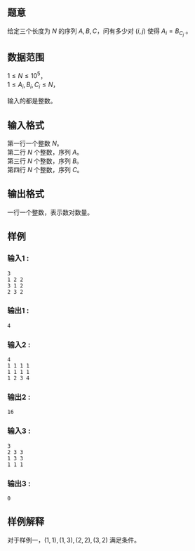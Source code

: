 ## 题意  

给定三个长度为 $N$ 的序列 $A,B,C$，问有多少对 $(i,j)$ 使得 $A_i=B_{C_j}$ 。

## 数据范围

$1\le N\le 10^5$，     
$1\le A_i,B_i,C_i\le N$，

输入的都是整数。     

## 输入格式

第一行一个整数 $N$。    
第二行 $N$ 个整数，序列 $A$。    
第三行 $N$ 个整数，序列 $B$。    
第四行 $N$ 个整数，序列 $C$。     
          
## 输出格式

一行一个整数，表示数对数量。

## 样例

### 输入1 :
```
3
1 2 2
3 1 2
2 3 2
```

### 输出1 :
```
4
```

### 输入2 :
```
4
1 1 1 1
1 1 1 1
1 2 3 4
```

### 输出2 :
```
16
```

### 输入3 :
```
3
2 3 3
1 3 3
1 1 1
```

### 输出3 :
```
0
```

## 样例解释

对于样例一，$(1,1),(1,3),(2,2),(3,2)$ 满足条件。
